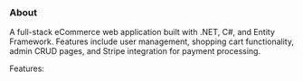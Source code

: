 ### About
A full-stack eCommerce web application built with .NET, C#, and Entity Framework. Features include user management, shopping cart functionality, admin CRUD pages, and Stripe integration for payment processing.

Features: